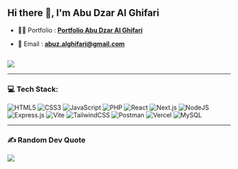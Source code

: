 ## Hi there 👋, I'm Abu Dzar Al Ghifari

- 👨‍💻 Portfolio : **[Portfolio Abu Dzar Al Ghifari](https://abudzaralghifari.vercel.app/)**

- 📧 Email : **abuz.alghifari@gmail.com**

<!-- 📄 CV : **[CV Abu Dzar Al Ghifari](https://drive.google.com/file/d/1LlhDR8lVcsrRJXwxbJv5x8tnpbm0yP_H/view?usp=drive_link)**  -->

##

![](https://komarev.com/ghpvc/?username=AbuDzarAlGhifari&color=blue)

---
### 💻 Tech Stack:
![HTML5](https://img.shields.io/badge/html5-%23E34F26.svg?style=for-the-badge&logo=html5&logoColor=white) 
![CSS3](https://img.shields.io/badge/css3-%231572B6.svg?style=for-the-badge&logo=css3&logoColor=white) 
![JavaScript](https://img.shields.io/badge/javascript-%23323330.svg?style=for-the-badge&logo=javascript&logoColor=%23F7DF1E)
![PHP](https://img.shields.io/badge/php-%23777BB4.svg?style=for-the-badge&logo=php&logoColor=white)
![React](https://img.shields.io/badge/react-%2320232a.svg?style=for-the-badge&logo=react&logoColor=%2361DAFB) 
![Next.js](https://img.shields.io/badge/next.js-%23000000.svg?style=for-the-badge&logo=next.js&logoColor=white)
![NodeJS](https://img.shields.io/badge/node.js-6DA55F?style=for-the-badge&logo=node.js&logoColor=white) 
![Express.js](https://img.shields.io/badge/express.js-%23404d59.svg?style=for-the-badge&logo=express&logoColor=%2361DAFB)
![Vite](https://img.shields.io/badge/vite-%23646CFF.svg?style=for-the-badge&logo=vite&logoColor=white) 
![TailwindCSS](https://img.shields.io/badge/tailwindcss-%2338B2AC.svg?style=for-the-badge&logo=tailwind-css&logoColor=white)
![Postman](https://img.shields.io/badge/Postman-FF6C37?style=for-the-badge&logo=postman&logoColor=white) 
![Vercel](https://img.shields.io/badge/vercel-%23000000.svg?style=for-the-badge&logo=vercel&logoColor=white) 
![MySQL](https://img.shields.io/badge/mysql-%2300000f.svg?style=for-the-badge&logo=mysql&logoColor=white) 

<!-- ![TypeScript](https://img.shields.io/badge/typescript-%23007ACC.svg?style=for-the-badge&logo=typescript&logoColor=white)'
![Figma](https://img.shields.io/badge/figma-%23F24E1E.svg?style=for-the-badge&logo=figma&logoColor=white) -->

---
### ✍️ Random Dev Quote
![](https://quotes-github-readme.vercel.app/api?type=horizontal&theme=light)
